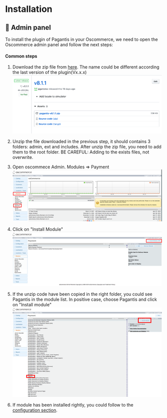 # Installation

## :wrench: Admin panel

To install the plugin of Pagantis in your Oscommerce, we need to open the Oscommerce admin panel and follow the next steps:

#### Common steps
1. Download the zip file from [here](https://github.com/pagantis/oscommerce/releases/latest). The name could be different according the last version of the plugin(Vx.x.x)
![Step 1](./oscommerce_installation_1.png?raw=true "Step 1")

2. Unzip the file downloaded in the previous step, it should contains 3 folders: admin, ext and includes.
After unzip the zip file, you need to add them to the root folder. BE CAREFUL: Adding to the exists files, not overwrite. 

3. Open oscommece Admin. Modules => Payment
![Step 3](./oscommerce_installation_3.png?raw=true "Step 1")

4. Click on "Install Module"
![Step 4](./oscommerce_installation_4.png?raw=true "Step 2")

5. If the unzip code have been copied in the right folder, you could see Pagantis in the module list.
In positive case, choose Pagantis and click on "Install module"
![Step 5](./oscommerce_installation_5.png?raw=true "Step 3")

6. If module has been installed rightly, you could follow to the [configuration section](/Documentation/installation.md).